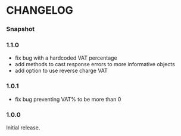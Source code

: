 # CHANGELOG

### Snapshot

### 1.1.0

- fix bug with a hardcoded VAT percentage
- add methods to cast response errors to more informative objects
- add option to use reverse charge VAT

### 1.0.1

- fix bug preventing VAT% to be more than 0

### 1.0.0

Initial release.

